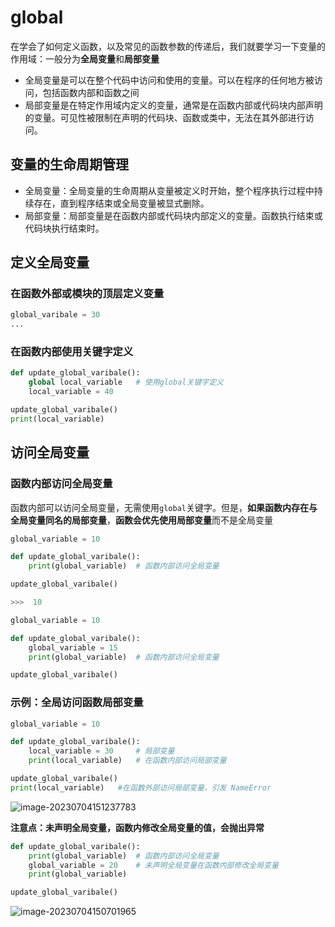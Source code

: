 # global

在学会了如何定义函数，以及常见的函数参数的传递后，我们就要学习一下变量的作用域：一般分为**全局变量**和**局部变量**

- 全局变量是可以在整个代码中访问和使用的变量。可以在程序的任何地方被访问，包括函数内部和函数之间
- 局部变量是在特定作用域内定义的变量，通常是在函数内部或代码块内部声明的变量。可见性被限制在声明的代码块、函数或类中，无法在其外部进行访问。

## 变量的生命周期管理

- 全局变量：全局变量的生命周期从变量被定义时开始，整个程序执行过程中持续存在，直到程序结束或全局变量被显式删除。
- 局部变量：局部变量是在函数内部或代码块内部定义的变量。函数执行结束或代码块执行结束时。

## 定义全局变量

### 在函数外部或模块的顶层定义变量

```python
global_varibale = 30
...
```

### 在函数内部使用关键字定义

```python
def update_global_varibale():
    global local_variable	# 使用global关键字定义
    local_variable = 40 

update_global_varibale()
print(local_variable)
```

## 访问全局变量

### 函数内部访问全局变量

函数内部可以访问全局变量，无需使用`global`关键字。但是，**如果函数内存在与全局变量同名的局部变量**，**函数会优先使用局部变量**而不是全局变量

```python
global_variable = 10

def update_global_varibale():
    print(global_variable)  # 函数内部访问全局变量

update_global_varibale()

>>>  10 

global_variable = 10

def update_global_varibale():
    global_variable = 15
    print(global_variable)  # 函数内部访问全局变量

update_global_varibale() 
```

### 示例：全局访问函数局部变量

```python
global_variable = 10

def update_global_varibale():
    local_variable = 30    	# 局部变量
    print(local_variable)   # 在函数内部访问局部变量

update_global_varibale()
print(local_variable)   #在函数外部访问局部变量，引发 NameError  
```

![image-20230704151237783](C:\Users\mengzhang32\AppData\Roaming\Typora\typora-user-images\image-20230704151237783.png)

**注意点：未声明全局变量，函数内修改全局变量的值，会抛出异常**

```python
def update_global_varibale():
    print(global_variable)  # 函数内部访问全局变量
    global_variable = 20    # 未声明全局变量在函数内部修改全局变量
    print(global_variable)

update_global_varibale()
```

![image-20230704150701965](C:\Users\mengzhang32\AppData\Roaming\Typora\typora-user-images\image-20230704150701965.png)

